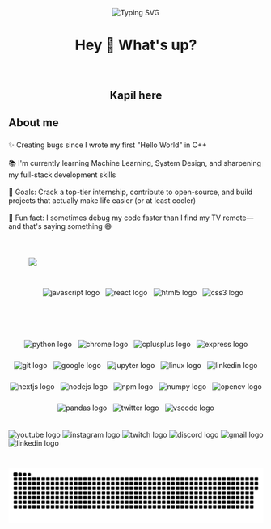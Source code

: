 <p align="center">
  <img src="https://readme-typing-svg.demolab.com?font=Fira+Code&size=20&pause=1000&color=00F7FF&center=true&vCenter=true&width=500&lines=Turning+ideas+into+reality.;Dream.+Build.+Repeat.;Striving+for+clean+code+and+clarity.;Tech+with+purpose%2C+not+just+hype.;Learning+something+new+every+day.;Fueled+by+curiosity+and+coffee+%E2%98%95;" alt="Typing SVG" />
</p>


<h1 align="center">Hey 👋 What's up?</h1>

###
<br clear="both">
<h2 align="center">Kapil here</h2>

###
###

<h2 align="left">About me</h2>

###

<p align="left">✨ Creating bugs since I wrote my first "Hello World" in C++<br><br>📚 I'm currently learning Machine Learning, System Design, and sharpening my full-stack development skills<br><br>🎯 Goals: Crack a top-tier internship, contribute to open-source, and build projects that actually make life easier (or at least cooler)<br><br>🎲 Fun fact: I sometimes debug my code faster than I find my TV remote—and that's saying something 😄</p>
<br>

###


<div align="center" style="display: flex; flex-wrap: wrap; align-items: center; justify-content: center; gap: 12px;">

  <!-- Right-aligned GIF -->
  <img align="right" height="150" src="https://media.giphy.com/media/M9gbBd9nbDrOTu1Mqx/giphy.gif" />

  <!-- Tech Icons -->
  <img src="https://cdn.jsdelivr.net/gh/devicons/devicon/icons/javascript/javascript-original.svg" style="height:30px;" alt="javascript logo" />
  <img src="https://cdn.jsdelivr.net/gh/devicons/devicon/icons/react/react-original.svg" style="height:30px;" alt="react logo" />
  <img src="https://cdn.jsdelivr.net/gh/devicons/devicon/icons/html5/html5-original.svg" style="height:30px;" alt="html5 logo" />
  <img src="https://cdn.jsdelivr.net/gh/devicons/devicon/icons/css3/css3-original.svg" style="height:30px;" alt="css3 logo" />
  <img src="https://cdn.jsdelivr.net/gh/devicons/devicon/icons/python/python-original.svg" style="height:30px;" alt="python logo" />
  <img src="https://cdn.jsdelivr.net/gh/devicons/devicon/icons/chrome/chrome-original.svg" style="height:30px;" alt="chrome logo" />
  <img src="https://cdn.jsdelivr.net/gh/devicons/devicon/icons/cplusplus/cplusplus-original.svg" style="height:30px;" alt="cplusplus logo" />
  <img src="https://cdn.jsdelivr.net/gh/devicons/devicon/icons/express/express-original.svg" style="height:30px;" alt="express logo" />
  <img src="https://cdn.jsdelivr.net/gh/devicons/devicon/icons/git/git-original.svg" style="height:30px;" alt="git logo" />
  <img src="https://cdn.jsdelivr.net/gh/devicons/devicon/icons/google/google-original.svg" style="height:30px;" alt="google logo" />
  <img src="https://cdn.jsdelivr.net/gh/devicons/devicon/icons/jupyter/jupyter-original.svg" style="height:30px;" alt="jupyter logo" />
  <img src="https://cdn.jsdelivr.net/gh/devicons/devicon/icons/linux/linux-original.svg" style="height:30px;" alt="linux logo" />
  <img src="https://cdn.jsdelivr.net/gh/devicons/devicon/icons/linkedin/linkedin-original.svg" style="height:30px;" alt="linkedin logo" />
  <img src="https://cdn.jsdelivr.net/gh/devicons/devicon/icons/nextjs/nextjs-original.svg" style="height:30px;" alt="nextjs logo" />
  <img src="https://cdn.jsdelivr.net/gh/devicons/devicon/icons/nodejs/nodejs-original.svg" style="height:30px;" alt="nodejs logo" />
  <img src="https://cdn.jsdelivr.net/gh/devicons/devicon/icons/npm/npm-original-wordmark.svg" style="height:30px;" alt="npm logo" />
  <img src="https://cdn.jsdelivr.net/gh/devicons/devicon/icons/numpy/numpy-original.svg" style="height:30px;" alt="numpy logo" />
  <img src="https://cdn.jsdelivr.net/gh/devicons/devicon/icons/opencv/opencv-original.svg" style="height:30px;" alt="opencv logo" />
  <img src="https://cdn.jsdelivr.net/gh/devicons/devicon/icons/pandas/pandas-original.svg" style="height:30px;" alt="pandas logo" />
  <img src="https://cdn.jsdelivr.net/gh/devicons/devicon/icons/twitter/twitter-original.svg" style="height:30px;" alt="twitter logo" />
  <img src="https://cdn.jsdelivr.net/gh/devicons/devicon/icons/vscode/vscode-original.svg" style="height:30px;" alt="vscode logo" />

</div>

###

<div align="left">
  <img src="https://img.shields.io/static/v1?message=Youtube&logo=youtube&label=&color=FF0000&logoColor=white&labelColor=&style=for-the-badge" height="35" alt="youtube logo"  />
  <img src="https://img.shields.io/static/v1?message=Instagram&logo=instagram&label=&color=E4405F&logoColor=white&labelColor=&style=for-the-badge" height="35" alt="instagram logo"  />
  <img src="https://img.shields.io/static/v1?message=Twitch&logo=twitch&label=&color=9146FF&logoColor=white&labelColor=&style=for-the-badge" height="35" alt="twitch logo"  />
  <img src="https://img.shields.io/static/v1?message=Discord&logo=discord&label=&color=7289DA&logoColor=white&labelColor=&style=for-the-badge" height="35" alt="discord logo"  />
  <img src="https://img.shields.io/static/v1?message=Gmail&logo=gmail&label=&color=D14836&logoColor=white&labelColor=&style=for-the-badge" height="35" alt="gmail logo"  />
  <img src="https://img.shields.io/static/v1?message=LinkedIn&logo=linkedin&label=&color=0077B5&logoColor=white&labelColor=&style=for-the-badge" height="35" alt="linkedin logo"  />
</div>

###

<br clear="both">

<img src="https://raw.githubusercontent.com/er-kapil/er-kapil/output/snake.svg" alt="Snake animation" />

###



